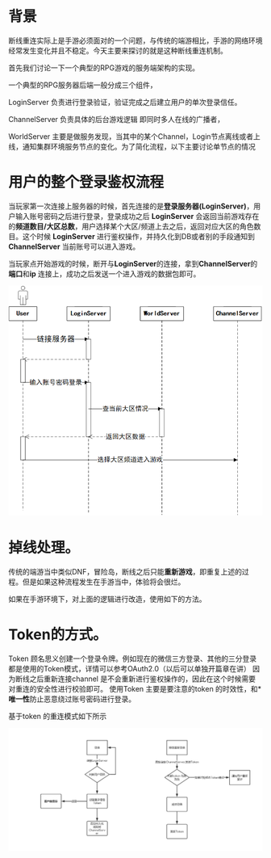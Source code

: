 # 背景
断线重连实际上是手游必须面对的一个问题，与传统的端游相比，手游的网络环境经常发生变化并且不稳定。今天主要来探讨的就是这种断线重连机制。

首先我们讨论一下一个典型的RPG游戏的服务端架构的实现。


一个典型的RPG服务器后端一般分成三个组件，

LoginServer 负责进行登录验证，验证完成之后建立用户的单次登录信任。

ChannelServer 负责具体的后台游戏逻辑 即同时多人在线的广播者，

WorldServer 主要是做服务发现，当其中的某个Channel，Login节点离线或者上线，通知集群环境服务节点的变化。为了简化流程，以下主要讨论单节点的情况


# 用户的整个登录鉴权流程

当玩家第一次连接上服务器的时候，首先连接的是**登录服务器(LoginServer)**，用户输入账号密码之后进行登录，登录成功之后 **LoginServer** 会返回当前游戏存在的**频道数目/大区总数**，用户选择某个大区/频道上去之后，返回对应大区的角色数目。这个时候 **LoginServer** 进行鉴权操作，并持久化到DB或者别的手段通知到 **ChannelServer** 当前账号可以进入游戏。

当玩家点开始游戏的时候，断开与**LoginServer**的连接，拿到**ChannelServer**的**端口**和**ip** 连接上，成功之后发送一个进入游戏的数据包即可。

![View Pic](../../img/connect_server.png)


# 掉线处理。 

传统的端游当中类似DNF，冒险岛，断线之后只能**重新游戏**，即重复上述的过程。但是如果这种流程发生在手游当中，体验将会很烂。

如果在手游环境下，对上面的逻辑进行改造，使用如下的方法。

# Token的方式。
Token 顾名思义创建一个登录令牌。例如现在的微信三方登录、其他的三分登录都是使用的Token模式，详情可以参考OAuth2.0（以后可以单独开篇章在讲） 因为断线之后重新连接channel 是不会重新进行鉴权操作的，因此在这个时候需要对重连的安全性进行校验即可。
使用Token 主要是要注意的token 的时效性，和***唯一性**防止恶意绕过账号密码进行登录。

基于token 的重连模式如下所示

![View Pic](../../img/token.png)


